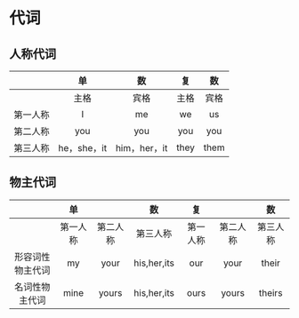 # 代词

## 人称代词

|          |     单      |      数      |  复  |  数  |
| :------: | :---------: | :----------: | :--: | :--: |
|          |    主格     |     宾格     | 主格 | 宾格 |
| 第一人称 |      I      |      me      |  we  |  us  |
| 第二人称 |     you     |     you      | you  | you  |
| 第三人称 | he，she，it | him，her，it | they | them |



## 物主代词

|                  |    单    |          |     数      |    复    |          |    数    |
| :--------------: | :------: | :------: | :---------: | :------: | :------: | :------: |
|                  | 第一人称 | 第二人称 |  第三人称   | 第一人称 | 第二人称 | 第三人称 |
| 形容词性物主代词 |    my    |   your   | his,her,its |   our    |   your   |  their   |
|  名词性物主代词  |   mine   |  yours   | his,her,its |   ours   |  yours   |  theirs  |


